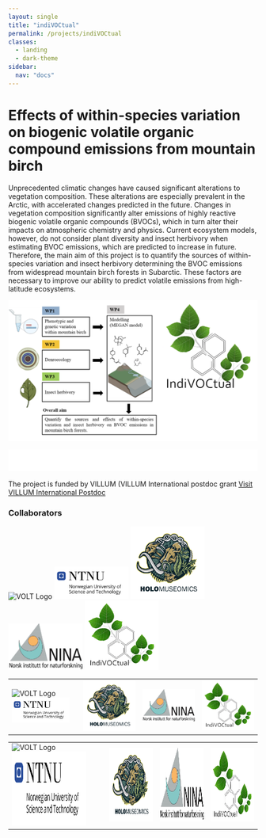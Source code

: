 ```yaml
---
layout: single
title: "indiVOCtual"
permalink: /projects/indiVOCtual
classes:
  - landing
  - dark-theme
sidebar:
  nav: "docs"
---
```




# Effects of within-species variation on biogenic volatile organic compound emissions from mountain birch


Unprecedented climatic changes have caused significant alterations to vegetation composition. These alterations are especially prevalent in the Arctic, with accelerated changes predicted in the future. Changes in vegetation composition significantly alter emissions of highly reactive biogenic volatile organic compounds (BVOCs), which in turn alter their impacts on atmospheric chemistry and physics. 
Current ecosystem models, however, do not consider plant diversity and insect herbivory when estimating BVOC emissions, which are predicted to increase in future. 
Therefore, the main aim of this project is to quantify the sources of within-species variation and insect herbivory determining the BVOC emissions from widespread mountain birch forests in Subarctic. These factors are  necessary to improve our ability to predict volatile emissions from high-latitude ecosystems.

![Concept figure of IndiVOCtual - linking phenotypic and genetic diversity, insect herbivory, and modelling to asses within-species varfiation of moutain birch volatile emissions.](/assets/images/concept_logo.png) 

![Description of the image](/assets/images/villum_fonden_logo_hvid_RGB.png)

The project is funded by VILLUM (VILLUM International postdoc grant
[Visit VILLUM International Postdoc](https://villumfonden.dk/en/group/grantsubarea/villum-international-postdoc)

### Collaborators


<img src="/assets/images/VOLT_logo_white_Full_logo_color.png" alt="VOLT Logo" style="width:150px; height:auto;">

<img src="/assets/images/Screenshot%202024-12-20%20at%2012.16.31.png" alt="NTNU Museum" style="width:150px; height:auto;">

<img src="/assets/images/holologo.png" alt="Holo Logo" style="width:150px; height:auto;">

<img src="/assets/images/ninalog.jpeg" alt="NINA Logo" style="width:150px; height:auto;">

<img src="/assets/images/logo_bold_same_size-removebg-preview.png" alt="Bold Logo" style="width:150px; height:auto;">


<table>
  <tr>
    <td>
      <img src="/assets/images/VOLT_logo_white_Full_logo_color.png" alt="VOLT Logo" style="width:150px; height:auto;"><br>
      <img src="/assets/images/Screenshot%202024-12-20%20at%2012.16.31.png" alt="NTNU Museum" style="width:150px; height:auto;">
    </td>
    <td style="padding-left: 20px;">
      <img src="/assets/images/holologo.png" alt="Holo Logo" style="width:150px; height:auto;">
    </td>
    <td>
      <img src="/assets/images/ninalog.jpeg" alt="NINA Logo" style="width:150px; height:auto;">
    </td>
    <td>
      <img src="/assets/images/logo_bold_same_size-removebg-preview.png" alt="Bold Logo" style="width:150px; height:auto;">
    </td>
  </tr>
</table>

<table>
  <tr>
    <td style="padding-right: 20px;">
      <img src="/assets/images/VOLT_logo_white_Full_logo_color.png" alt="VOLT Logo" style="width:150px; height:150px;">
      <img src="/assets/images/Screenshot%202024-12-20%20at%2012.16.31.png" alt="NTNU Museum" style="width:150px; height:150px;">
    </td>
    <td style="padding-left: 20px;">
      <img src="/assets/images/holologo.png" alt="Holo Logo" style="width:150px; height:150px;">
    </td>
    <td>
      <img src="/assets/images/ninalog.jpeg" alt="NINA Logo" style="width:150px; height:150px;">
    </td>
    <td>
      <img src="/assets/images/logo_bold_same_size-removebg-preview.png" alt="Bold Logo" style="width:150px; height:150px;">
    </td>
  </tr>
</table>


